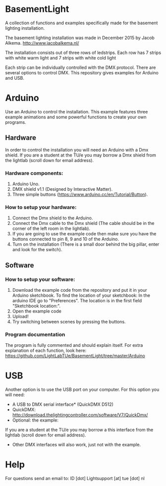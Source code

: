 # BasementLight
A collection of functions and examples specifically made for the basement lighting installation.

The basement lighting installation was made in December 2015 by Jacob Alkema. 
http://www.jacobalkema.nl/

The installation consists out of three rows of ledstrips. Each row has 7 strips with white warm light and 7 strips with white cold light

Each strip can be individually controlled with the DMX protocol. There are several options to control DMX. This repository gives examples for Arduino and USB.

# Arduino
Use an Arduino to control the installation. This example features three example animations and some powerful functions to create your own programs.

## Hardware
In order to control the installation you will need an Arduino with a Dmx shield. If you are a student at the TU/e you may borrow a Dmx shield from the lightlab (scroll down for email address).

### Hardware components:
1. Arduino Uno.
2. DMX shield v1.1 (Designed by Interactive Matter).
3. Three simple buttons (https://www.arduino.cc/en/Tutorial/Button).

### How to setup your hardware:
1. Connect the Dmx shield to the Arduino.
2. Connect the Dmx cable to the Dmx shield (The cable should be in the corner of the left room in the lightlab).
3. If you are going to use the example code then make sure you have the buttons connected to pin 8, 9 and 10 of the Arduino.
4. Turn on the installation (There is a small door behind the big pillar, enter and look for the switch).

## Software

### How to setup your software:
1. Download the example code from the repository and put it in your Arduino sketchbook. To find the location of your sketchbook: In the arduino IDE go to "Preferences". The location is in the first field "Sketchbook location:".
2. Open the example code
3. Upload!
4. Try switching between scenes by pressing the buttons. 

### Program documentation
The program is fully commented and should explain itself. For extra explanation of each function, look here: 
https://github.com/LightLabTUe/BasementLight/tree/master/Arduino 

# USB
Another option is to use the USB port on your computer. For this option you will need:

- A USB to DMX serial interface* (QuickDMX D512)
- QuickDMX: http://download.thelightingcontroller.com/software/V7/QuickDmx/
- Optional: the example: 

If you are a student at the TU/e you may borrow a this interface from the lightlab (scroll down for email address). 

* Other DMX interfaces will also work, just not with the example.

# Help

For questions send an email to: ID [dot] Lightsupport [at] tue [dot] nl